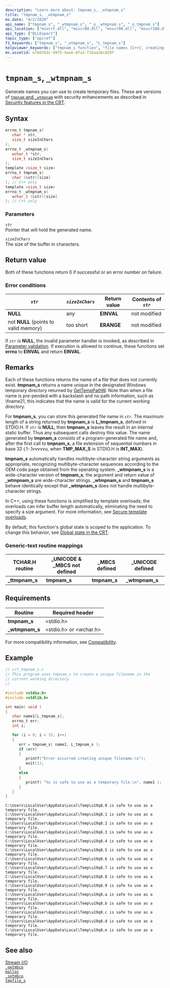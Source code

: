 ```yaml
---
description: "Learn more about: tmpnam_s, _wtmpnam_s"
title: "tmpnam_s, _wtmpnam_s"
ms.date: "4/2/2020"
api_name: ["tmpnam_s", "_wtmpnam_s", "_o__wtmpnam_s", "_o_tmpnam_s"]
api_location: ["msvcrt.dll", "msvcr80.dll", "msvcr90.dll", "msvcr100.dll", "msvcr100_clr0400.dll", "msvcr110.dll", "msvcr110_clr0400.dll", "msvcr120.dll", "msvcr120_clr0400.dll", "ucrtbase.dll", "api-ms-win-crt-stdio-l1-1-0.dll", "api-ms-win-crt-private-l1-1-0.dll"]
api_type: ["DLLExport"]
topic_type: ["apiref"]
f1_keywords: ["tmpnam_s", "_wtmpnam_s", "L_tmpnam_s"]
helpviewer_keywords: ["tmpnam_s function", "file names [C++], creating temporary", "_wtmpnam_s function", "L_tmpnam_s constant", "temporary files, creating", "file names [C++], temporary", "wtmpnam_s function"]
ms.assetid: e70d76dc-49f5-4aee-bfa2-f1baa2bcd29f
---
```

# `tmpnam_s`, `_wtmpnam_s`

Generate names you can use to create temporary files. These are versions of [`tmpnam` and `_wtmpnam`](tempnam-wtempnam-tmpnam-wtmpnam.md) with security enhancements as described in [Security features in the CRT](../security-features-in-the-crt.md).

## Syntax

```C
errno_t tmpnam_s(
   char * str,
   size_t sizeInChars
);
errno_t _wtmpnam_s(
   wchar_t *str,
   size_t sizeInChars
);
template <size_t size>
errno_t tmpnam_s(
   char (&str)[size]
); // C++ only
template <size_t size>
errno_t _wtmpnam_s(
   wchar_t (&str)[size]
); // C++ only
```

### Parameters

*`str`*\
Pointer that will hold the generated name.

*`sizeInChars`*\
The size of the buffer in characters.

## Return value

Both of these functions return 0 if successful or an error number on failure.

### Error conditions

| *`str`* | *`sizeInChars`* | Return value | Contents of *`str`* |
|--|--|--|--|
| **NULL** | any | **EINVAL** | not modified |
| not **NULL** (points to valid memory) | too short | **ERANGE** | not modified |

If *`str`* is **NULL**, the invalid parameter handler is invoked, as described in [Parameter validation](../parameter-validation.md). If execution is allowed to continue, these functions set **errno** to **EINVAL** and return **EINVAL**.

## Remarks

Each of these functions returns the name of a file that does not currently exist. **tmpnam_s** returns a name unique in the designated Windows temporary directory returned by [GetTempPathW](/windows/win32/api/fileapi/nf-fileapi-gettemppathw). Note than when a file name is pre-pended with a backslash and no path information, such as \fname21, this indicates that the name is valid for the current working directory.

For **tmpnam_s**, you can store this generated file name in *`str`*. The maximum length of a string returned by **tmpnam_s** is **L_tmpnam_s**, defined in STDIO.H. If *`str`* is **NULL**, then **tmpnam_s** leaves the result in an internal static buffer. Thus any subsequent calls destroy this value. The name generated by **tmpnam_s** consists of a program-generated file name and, after the first call to **tmpnam_s**, a file extension of sequential numbers in base 32 (.1-.1vvvvvu, when **TMP_MAX_S** in STDIO.H is **INT_MAX**).

**tmpnam_s** automatically handles multibyte-character string arguments as appropriate, recognizing multibyte-character sequences according to the OEM code page obtained from the operating system. **_wtmpnam_s** is a wide-character version of **tmpnam_s**; the argument and return value of **_wtmpnam_s** are wide-character strings. **_wtmpnam_s** and **tmpnam_s** behave identically except that **_wtmpnam_s** does not handle multibyte-character strings.

In C++, using these functions is simplified by template overloads; the overloads can infer buffer length automatically, eliminating the need to specify a size argument. For more information, see [Secure template overloads](../secure-template-overloads.md).

By default, this function's global state is scoped to the application. To change this behavior, see [Global state in the CRT](../global-state.md).

### Generic-text routine mappings

|TCHAR.H routine|_UNICODE & _MBCS not defined|_MBCS defined|_UNICODE defined|
|---------------------|------------------------------------|--------------------|-----------------------|
|**_ttmpnam_s**|**tmpnam_s**|**tmpnam_s**|**_wtmpnam_s**|

## Requirements

|Routine|Required header|
|-------------|---------------------|
|**tmpnam_s**|\<stdio.h>|
|**_wtmpnam_s**|\<stdio.h> or \<wchar.h>|

For more compatibility information, see [Compatibility](../compatibility.md).

## Example

```C
// crt_tmpnam_s.c
// This program uses tmpnam_s to create a unique filename in the
// current working directory.
//

#include <stdio.h>
#include <stdlib.h>

int main( void )
{
   char name1[L_tmpnam_s];
   errno_t err;
   int i;

   for (i = 0; i < 15; i++)
   {
      err = tmpnam_s( name1, L_tmpnam_s );
      if (err)
      {
         printf("Error occurred creating unique filename.\n");
         exit(1);
      }
      else
      {
         printf( "%s is safe to use as a temporary file.\n", name1 );
      }
   }
}
```

```Output
C:\Users\LocalUser\AppData\Local\Temp\u19q8.0 is safe to use as a temporary file.
C:\Users\LocalUser\AppData\Local\Temp\u19q8.1 is safe to use as a temporary file.
C:\Users\LocalUser\AppData\Local\Temp\u19q8.2 is safe to use as a temporary file.
C:\Users\LocalUser\AppData\Local\Temp\u19q8.3 is safe to use as a temporary file.
C:\Users\LocalUser\AppData\Local\Temp\u19q8.4 is safe to use as a temporary file.
C:\Users\LocalUser\AppData\Local\Temp\u19q8.5 is safe to use as a temporary file.
C:\Users\LocalUser\AppData\Local\Temp\u19q8.6 is safe to use as a temporary file.
C:\Users\LocalUser\AppData\Local\Temp\u19q8.7 is safe to use as a temporary file.
C:\Users\LocalUser\AppData\Local\Temp\u19q8.8 is safe to use as a temporary file.
C:\Users\LocalUser\AppData\Local\Temp\u19q8.9 is safe to use as a temporary file.
C:\Users\LocalUser\AppData\Local\Temp\u19q8.a is safe to use as a temporary file.
C:\Users\LocalUser\AppData\Local\Temp\u19q8.b is safe to use as a temporary file.
C:\Users\LocalUser\AppData\Local\Temp\u19q8.c is safe to use as a temporary file.
C:\Users\LocalUser\AppData\Local\Temp\u19q8.d is safe to use as a temporary file.
C:\Users\LocalUser\AppData\Local\Temp\u19q8.e is safe to use as a temporary file.
```

## See also

[Stream I/O](../stream-i-o.md)\
[`_getmbcp`](getmbcp.md)\
[`malloc`](malloc.md)\
[`_setmbcp`](setmbcp.md)\
[`tmpfile_s`](tmpfile-s.md)
